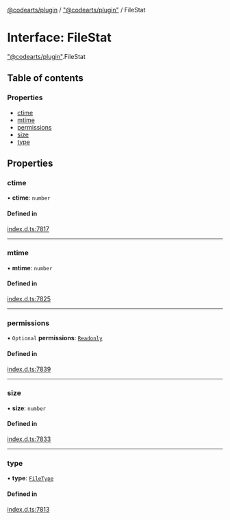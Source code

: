 [@codearts/plugin](../README.md) / ["@codearts/plugin"](../modules/_codearts_plugin_.md) / FileStat

# Interface: FileStat

["@codearts/plugin"](../modules/_codearts_plugin_.md).FileStat

## Table of contents

### Properties

- [ctime](codearts_plugin_.FileStat.md#ctime)
- [mtime](codearts_plugin_.FileStat.md#mtime)
- [permissions](codearts_plugin_.FileStat.md#permissions)
- [size](codearts_plugin_.FileStat.md#size)
- [type](codearts_plugin_.FileStat.md#type)

## Properties

### ctime

• **ctime**: `number`

#### Defined in

[index.d.ts:7817](https://github.com/huaweicloud/cloudide-plugin-api/blob/a4193a8/index.d.ts#L7817)

___

### mtime

• **mtime**: `number`

#### Defined in

[index.d.ts:7825](https://github.com/huaweicloud/cloudide-plugin-api/blob/a4193a8/index.d.ts#L7825)

___

### permissions

• `Optional` **permissions**: [`Readonly`](../enums/codearts_plugin_.FilePermission.md#readonly)

#### Defined in

[index.d.ts:7839](https://github.com/huaweicloud/cloudide-plugin-api/blob/a4193a8/index.d.ts#L7839)

___

### size

• **size**: `number`

#### Defined in

[index.d.ts:7833](https://github.com/huaweicloud/cloudide-plugin-api/blob/a4193a8/index.d.ts#L7833)

___

### type

• **type**: [`FileType`](../enums/codearts_plugin_.FileType.md)

#### Defined in

[index.d.ts:7813](https://github.com/huaweicloud/cloudide-plugin-api/blob/a4193a8/index.d.ts#L7813)
